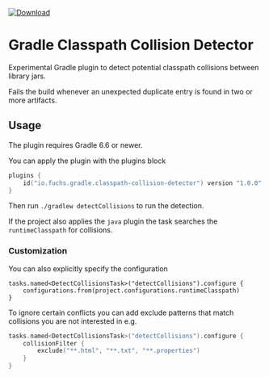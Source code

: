 [![Download](https://img.shields.io/gradle-plugin-portal/v/io.fuchs.gradle.classpath-collision-detector)](https://plugins.gradle.org/plugin/io.fuchs.gradle.classpath-collision-detector)

# Gradle Classpath Collision Detector

Experimental Gradle plugin to detect potential classpath collisions between library jars. 

Fails the build whenever an unexpected duplicate entry is found in two or more artifacts.

## Usage

The plugin requires Gradle 6.6 or newer.

You can apply the plugin with the plugins block
```kotlin
plugins {
    id("io.fuchs.gradle.classpath-collision-detector") version "1.0.0"
}
```

Then run `./gradlew detectCollisions` to run the detection.

If the project also applies the `java` plugin the task searches the `runtimeClasspath` for collisions.

### Customization

You can also explicitly specify the configuration
```
tasks.named<DetectCollisionsTask>("detectCollisions").configure {
    configurations.from(project.configurations.runtimeClasspath)
}
```

To ignore certain conflicts you can add exclude patterns that match collisions you are not interested in e.g.

```kotlin
tasks.named<DetectCollisionsTask>("detectCollisions").configure {
    collisionFilter {
        exclude("**.html", "**.txt", "**.properties")
    }
}
```
